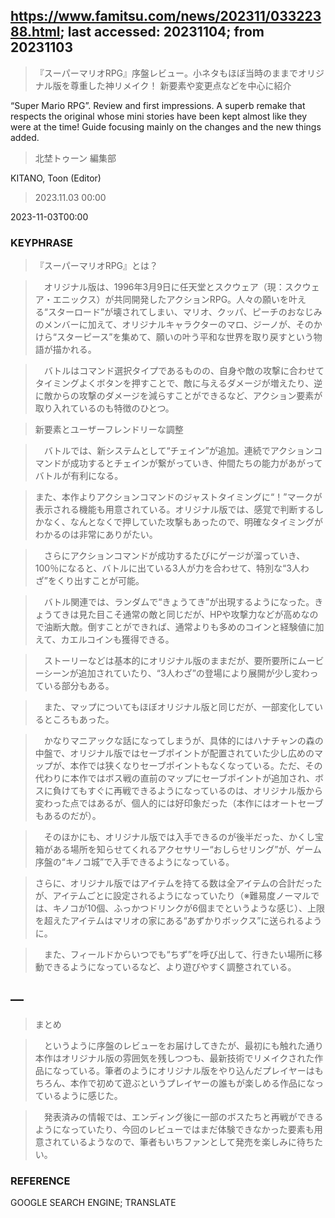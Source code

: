 ## https://www.famitsu.com/news/202311/03322388.html; last accessed: 20231104; from 20231103

> 『スーパーマリオRPG』序盤レビュー。小ネタもほぼ当時のままでオリジナル版を尊重した神リメイク！ 新要素や変更点などを中心に紹介

“Super Mario RPG”. Review and first impressions. A superb remake that respects the original whose mini stories have been kept almost like they were at the time! Guide focusing mainly on the changes and the new things added. 

> 北埜トゥーン 編集部

KITANO, Toon (Editor)

> 2023.11.03 00:00

2023-11-03T00:00

### KEYPHRASE

>『スーパーマリオRPG』とは？

>　オリジナル版は、1996年3月9日に任天堂とスクウェア（現：スクウェア・エニックス）が共同開発したアクションRPG。人々の願いを叶える“スターロード”が壊されてしまい、マリオ、クッパ、ピーチのおなじみのメンバーに加えて、オリジナルキャラクターのマロ、ジーノが、そのかけら“スターピース”を集めて、願いの叶う平和な世界を取り戻すという物語が描かれる。

>　バトルはコマンド選択タイプであるものの、自身や敵の攻撃に合わせてタイミングよくボタンを押すことで、敵に与えるダメージが増えたり、逆に敵からの攻撃のダメージを減らすことができるなど、アクション要素が取り入れているのも特徴のひとつ。

> 新要素とユーザーフレンドリーな調整

>　バトルでは、新システムとして“チェイン”が追加。連続でアクションコマンドが成功するとチェインが繋がっていき、仲間たちの能力があがってバトルが有利になる。

> また、本作よりアクションコマンドのジャストタイミングに“！”マークが表示される機能も用意されている。オリジナル版では、感覚で判断するしかなく、なんとなくで押していた攻撃もあったので、明確なタイミングがわかるのは非常にありがたい。

>　さらにアクションコマンドが成功するたびにゲージが溜っていき、100％になると、バトルに出ている3人が力を合わせて、特別な“3人わざ”をくり出すことが可能。

>　バトル関連では、ランダムで“きょうてき”が出現するようになった。きょうてきは見た目こそ通常の敵と同じだが、HPや攻撃力などが高めなので油断大敵。倒すことができれば、通常よりも多めのコインと経験値に加えて、カエルコインも獲得できる。

>　ストーリーなどは基本的にオリジナル版のままだが、要所要所にムービーシーンが追加されていたり、“3人わざ”の登場により展開が少し変わっている部分もある。

>　また、マップについてもほぼオリジナル版と同じだが、一部変化しているところもあった。

>　かなりマニアックな話になってしまうが、具体的にはハナチャンの森の中盤で、オリジナル版ではセーブポイントが配置されていた少し広めのマップが、本作では狭くなりセーブポイントもなくなっている。ただ、その代わりに本作ではボス戦の直前のマップにセーブポイントが追加され、ボスに負けてもすぐに再戦できるようになっているのは、オリジナル版から変わった点ではあるが、個人的には好印象だった（本作にはオートセーブもあるのだが）。


>　そのほかにも、オリジナル版では入手できるのが後半だった、かくし宝箱がある場所を知らせてくれるアクセサリー“おしらせリング”が、ゲーム序盤の“キノコ城”で入手できるようになっている。

> さらに、オリジナル版ではアイテムを持てる数は全アイテムの合計だったが、アイテムごとに設定されるようになっていたり（※難易度ノーマルでは、キノコが10個、ふっかつドリンクが6個までというような感じ）、上限を超えたアイテムはマリオの家にある“あずかりボックス”に送られるように。

>　また、フィールドからいつでも“ちず”を呼び出して、行きたい場所に移動できるようになっているなど、より遊びやすく調整されている。

## —

> まとめ

>　というように序盤のレビューをお届けしてきたが、最初にも触れた通り本作はオリジナル版の雰囲気を残しつつも、最新技術でリメイクされた作品になっている。筆者のようにオリジナル版をやり込んだプレイヤーはもちろん、本作で初めて遊ぶというプレイヤーの誰もが楽しめる作品になっているように感じた。

>　発表済みの情報では、エンディング後に一部のボスたちと再戦ができるようになっていたり、今回のレビューではまだ体験できなかった要素も用意されているようなので、筆者もいちファンとして発売を楽しみに待ちたい。

### REFERENCE

GOOGLE SEARCH ENGINE; TRANSLATE

